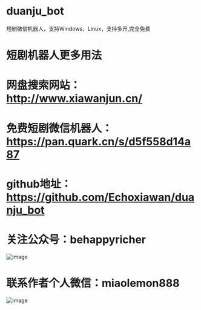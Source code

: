 # duanju_bot
短剧微信机器人，支持Windows，Linux，支持多开,完全免费
# 短剧机器人更多用法
# 网盘搜索网站：http://www.xiawanjun.cn/
# 免费短剧微信机器人：https://pan.quark.cn/s/d5f558d14a87
# github地址：https://github.com/Echoxiawan/duanju_bot
# 关注公众号：behappyricher
![image](https://github.com/user-attachments/assets/ed94caba-bec9-47af-9ae4-3d1ac4a6ba42)

# 联系作者个人微信：miaolemon888
![image](https://github.com/user-attachments/assets/8bff170a-5965-482d-8668-5887c5da5994)

